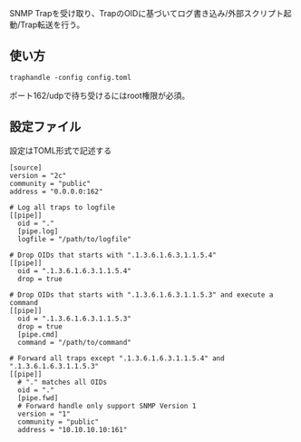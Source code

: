 SNMP Trapを受け取り、TrapのOIDに基づいてログ書き込み/外部スクリプト起動/Trap転送を行う。

## 使い方
```
traphandle -config config.toml
```

ポート162/udpで待ち受けるにはroot権限が必須。

## 設定ファイル

設定はTOML形式で記述する

```
[source]
version = "2c"
community = "public"
address = "0.0.0.0:162"

# Log all traps to logfile
[[pipe]]
  oid = "."
  [pipe.log]
  logfile = "/path/to/logfile"

# Drop OIDs that starts with ".1.3.6.1.6.3.1.1.5.4"
[[pipe]]
  oid = ".1.3.6.1.6.3.1.1.5.4"
  drop = true

# Drop OIDs that starts with ".1.3.6.1.6.3.1.1.5.3" and execute a command
[[pipe]]
  oid = ".1.3.6.1.6.3.1.1.5.3"
  drop = true
  [pipe.cmd]
  command = "/path/to/command"

# Forward all traps except ".1.3.6.1.6.3.1.1.5.4" and ".1.3.6.1.6.3.1.1.5.3"
[[pipe]]
  # "." matches all OIDs
  oid = "."
  [pipe.fwd]
  # Forward handle only support SNMP Version 1
  version = "1"
  community = "public"
  address = "10.10.10.10:161"
```
